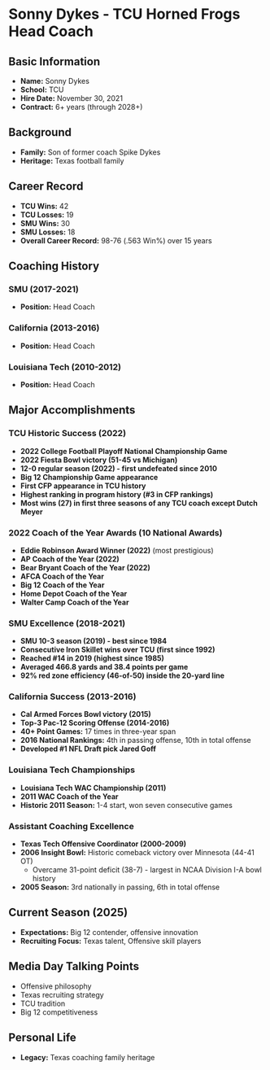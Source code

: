 # Sonny Dykes - TCU Horned Frogs Head Coach

## Basic Information

- **Name:** Sonny Dykes
- **School:** TCU
- **Hire Date:** November 30, 2021
- **Contract:** 6+ years (through 2028+)

## Background

- **Family:** Son of former coach Spike Dykes
- **Heritage:** Texas football family

## Career Record

- **TCU Wins:** 42
- **TCU Losses:** 19
- **SMU Wins:** 30
- **SMU Losses:** 18
- **Overall Career Record:** 98-76 (.563 Win%) over 15 years

## Coaching History

### SMU (2017-2021)

- **Position:** Head Coach

### California (2013-2016)

- **Position:** Head Coach

### Louisiana Tech (2010-2012)

- **Position:** Head Coach

## Major Accomplishments

### TCU Historic Success (2022)

- **2022 College Football Playoff National Championship Game**
- **2022 Fiesta Bowl victory (51-45 vs Michigan)**
- **12-0 regular season (2022) - first undefeated since 2010**
- **Big 12 Championship Game appearance**
- **First CFP appearance in TCU history**
- **Highest ranking in program history (#3 in CFP rankings)**
- **Most wins (27) in first three seasons of any TCU coach except Dutch Meyer**

### 2022 Coach of the Year Awards (10 National Awards)

- **Eddie Robinson Award Winner (2022)** (most prestigious)
- **AP Coach of the Year (2022)**
- **Bear Bryant Coach of the Year (2022)**
- **AFCA Coach of the Year**
- **Big 12 Coach of the Year**
- **Home Depot Coach of the Year**
- **Walter Camp Coach of the Year**

### SMU Excellence (2018-2021)

- **SMU 10-3 season (2019) - best since 1984**
- **Consecutive Iron Skillet wins over TCU (first since 1992)**
- **Reached #14 in 2019 (highest since 1985)**
- **Averaged 466.8 yards and 38.4 points per game**
- **92% red zone efficiency (46-of-50) inside the 20-yard line**

### California Success (2013-2016)

- **Cal Armed Forces Bowl victory (2015)**
- **Top-3 Pac-12 Scoring Offense (2014-2016)**
- **40+ Point Games:** 17 times in three-year span
- **2016 National Rankings:** 4th in passing offense, 10th in total offense
- **Developed #1 NFL Draft pick Jared Goff**

### Louisiana Tech Championships

- **Louisiana Tech WAC Championship (2011)**
- **2011 WAC Coach of the Year**
- **Historic 2011 Season:** 1-4 start, won seven consecutive games

### Assistant Coaching Excellence

- **Texas Tech Offensive Coordinator (2000-2009)**
- **2006 Insight Bowl:** Historic comeback victory over Minnesota (44-41 OT)
  - Overcame 31-point deficit (38-7) - largest in NCAA Division I-A bowl history
- **2005 Season:** 3rd nationally in passing, 6th in total offense

## Current Season (2025)

- **Expectations:** Big 12 contender, offensive innovation
- **Recruiting Focus:** Texas talent, Offensive skill players

## Media Day Talking Points

- Offensive philosophy
- Texas recruiting strategy
- TCU tradition
- Big 12 competitiveness

## Personal Life

- **Legacy:** Texas coaching family heritage

